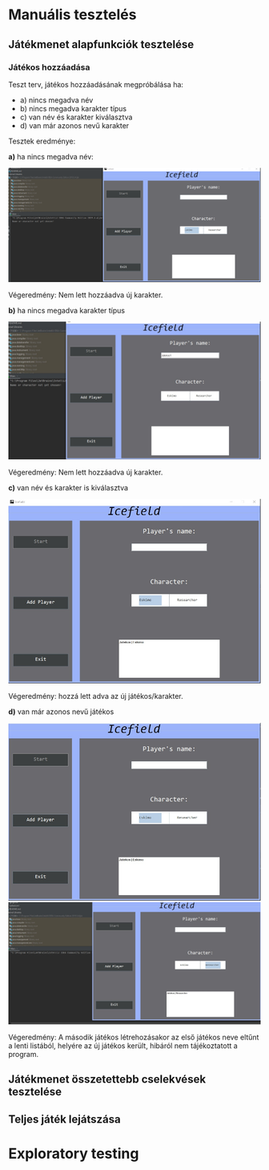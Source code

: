  # Manuális tesztelés
 
## Játékmenet alapfunkciók tesztelése

### Játékos hozzáadása

Teszt terv, játékos hozzáadásának megpróbálása ha:
- a) nincs megadva név
- b) nincs megadva karakter típus
- c) van név és karakter kiválasztva
- d) van már azonos nevű karakter

Tesztek eredménye:

**a)** ha nincs megadva név:

![](img/feladat_3_Manualis_Test/jatekos_hozzaadas1.jpg)

Végeredmény: Nem lett hozzáadva új karakter.

**b)** ha nincs megadva karakter típus

![](img/feladat_3_Manualis_Test/jatekos_hozzaadas2.jpg)

Végeredmény: Nem lett hozzáadva új karakter.

**c)** van név és karakter is kiválasztva

![](img/feladat_3_Manualis_Test/jatekos_hozzaadas3.jpg)

Végeredmény: hozzá lett adva az új játékos/karakter.

**d)** van már azonos nevű játékos

![](img/feladat_3_Manualis_Test/jatekos_hozzaadas4.jpg)
![](img/feladat_3_Manualis_Test/jatekos_hozzaadas5.jpg)

Végeredmény: A második játékos létrehozásakor az első játékos neve eltűnt a lenti listából, helyére az új játékos került, hibáról nem tájékoztatott a program.

## Játékmenet összetettebb cselekvések tesztelése

## Teljes játék lejátszása

# Exploratory testing